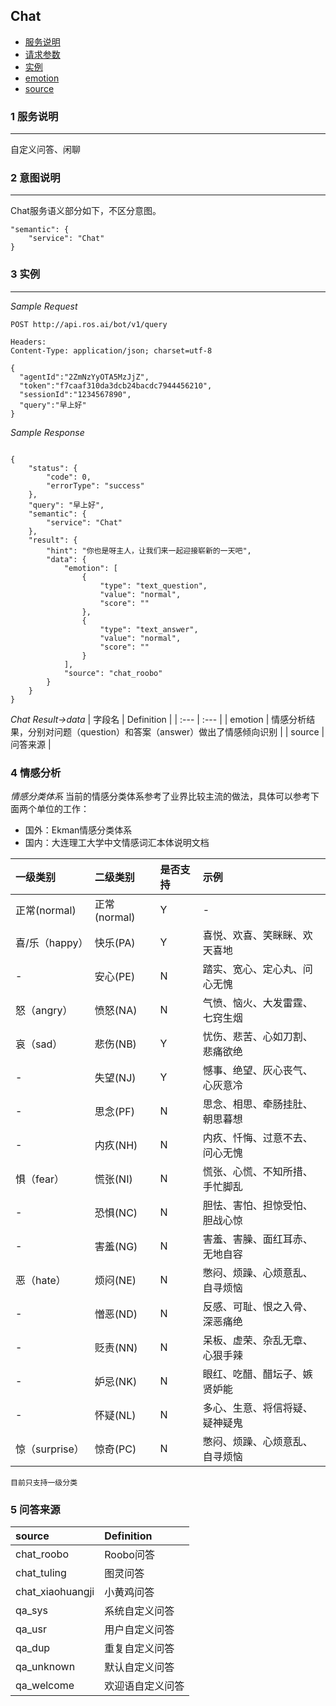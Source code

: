 ## Chat

* [服务说明](#1-服务说明)
* [请求参数](#2-意图说明)
* [实例](#3-实例)
* [emotion](#4-情感分析)
* [source](#5-问答来源)

### 1 服务说明

---
自定义问答、闲聊

### 2 意图说明

---
Chat服务语义部分如下，不区分意图。
```
"semantic": {
	"service": "Chat"
}
```

### 3 实例

---

_Sample Request_

```
POST http://api.ros.ai/bot/v1/query

Headers:
Content-Type: application/json; charset=utf-8

{
  "agentId":"2ZmNzYyOTA5MzJjZ",
  "token":"f7caaf310da3dcb24bacdc7944456210",
  "sessionId":"1234567890",
  "query":"早上好"
}
```

_Sample Response_

```

{
    "status": {
        "code": 0,
        "errorType": "success"
    },
    "query": "早上好",
    "semantic": {
        "service": "Chat"
    },
    "result": {
        "hint": "你也是呀主人，让我们来一起迎接崭新的一天吧",
        "data": {
            "emotion": [
                {
                    "type": "text_question",
                    "value": "normal",
                    "score": ""
                },
                {
                    "type": "text_answer",
                    "value": "normal",
                    "score": ""
                }
            ],
            "source": "chat_roobo"
        }
    }
}
```
_Chat Result->data_
| 字段名 | Definition |
| :--- | :--- |
| emotion | 情感分析结果，分别对问题（question）和答案（answer）做出了情感倾向识别 |
| source | 问答来源 |

### 4 情感分析
*情感分类体系*
当前的情感分类体系参考了业界比较主流的做法，具体可以参考下面两个单位的工作：

 - 国外：Ekman情感分类体系
 - 国内：大连理工大学中文情感词汇本体说明文档
 
| 一级类别 | 二级类别 | 是否支持 | 示例 |
| :--- | :--- | :--- | :--- |
| 正常(normal) | 正常(normal) | Y | - |
| 喜/乐（happy） | 快乐(PA) | Y | 喜悦、欢喜、笑眯眯、欢天喜地 |
| - | 安心(PE) | N | 踏实、宽心、定心丸、问心无愧 |
| 怒（angry） | 愤怒(NA) | N | 气愤、恼火、大发雷霆、七窍生烟 |
| 哀（sad） | 悲伤(NB) | Y | 忧伤、悲苦、心如刀割、悲痛欲绝 |
| - | 失望(NJ) | Y | 憾事、绝望、灰心丧气、心灰意冷 |
| - | 思念(PF) | N | 思念、相思、牵肠挂肚、朝思暮想 |
| - | 内疚(NH) | N | 内疚、忏悔、过意不去、问心无愧 |
| 惧（fear） | 慌张(NI) | N | 慌张、心慌、不知所措、手忙脚乱 |
| - | 恐惧(NC) | N | 胆怯、害怕、担惊受怕、胆战心惊 |
| - | 害羞(NG) | N | 害羞、害臊、面红耳赤、无地自容 |
| 恶（hate） | 烦闷(NE) | N | 憋闷、烦躁、心烦意乱、自寻烦恼 |
| - | 憎恶(ND) | N | 反感、可耻、恨之入骨、深恶痛绝 |
| - | 贬责(NN) | N | 呆板、虚荣、杂乱无章、心狠手辣 |
| - | 妒忌(NK) | N | 眼红、吃醋、醋坛子、嫉贤妒能 |
| - | 怀疑(NL) | N | 多心、生意、将信将疑、疑神疑鬼 |
| 惊（surprise） | 惊奇(PC) | N | 憋闷、烦躁、心烦意乱、自寻烦恼 |

`目前只支持一级分类`

### 5 问答来源
| source | Definition |
| :--- | :--- |
| chat_roobo | Roobo问答 |
| chat_tuling | 图灵问答 |
| chat_xiaohuangji | 小黄鸡问答 |
| qa_sys | 系统自定义问答 |
| qa_usr | 用户自定义问答 |
| qa_dup | 重复自定义问答 |
| qa_unknown | 默认自定义问答 |
| qa_welcome | 欢迎语自定义问答 |

